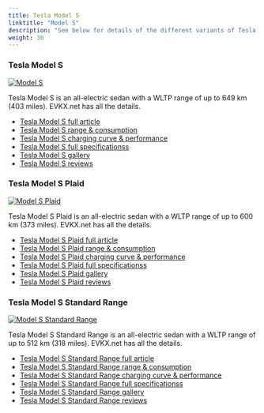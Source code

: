```yaml
---
title: Tesla Model S
linktitle: "Model S"
description: "See below for details of the different variants of Tesla Model S"
weight: 30
---
```

### Tesla Model S

<a href="model_s/"><img src="https://media.evkx.net/multimedia/models/tesla/model_s/model_s/main_1_st.jpg" class="img-fluid" alt="Model S" ></a>

Tesla Model S is an all-electric sedan with a WLTP range of up to 649 km (403 miles). EVKX.net has all the details. 

- [Tesla Model S full article](model_s/)
- [Tesla Model S range & consumption](model_s/rangeandconsumption/)
- [Tesla Model S charging curve & performance](model_s/chargingcurve/)
- [Tesla Model S full specificationss](model_s/specifications/)
- [Tesla Model S gallery](model_s/gallery/)
- [Tesla Model S reviews](model_s/reviews/)

### Tesla Model S Plaid

<a href="model_s_plaid/"><img src="https://media.evkx.net/multimedia/models/tesla/model_s/model_s_plaid/main_1_st.jpg" class="img-fluid" alt="Model S Plaid" ></a>

Tesla Model S Plaid is an all-electric sedan with a WLTP range of up to 600 km (373 miles). EVKX.net has all the details. 

- [Tesla Model S Plaid full article](model_s_plaid/)
- [Tesla Model S Plaid range & consumption](model_s_plaid/rangeandconsumption/)
- [Tesla Model S Plaid charging curve & performance](model_s_plaid/chargingcurve/)
- [Tesla Model S Plaid full specificationss](model_s_plaid/specifications/)
- [Tesla Model S Plaid gallery](model_s_plaid/gallery/)
- [Tesla Model S Plaid reviews](model_s_plaid/reviews/)

### Tesla Model S Standard Range

<a href="model_s_standard_range/"><img src="https://media.evkx.net/multimedia/models/tesla/model_s/model_s_standard_range/main_1_st.jpg" class="img-fluid" alt="Model S Standard Range" ></a>

Tesla Model S Standard Range is an all-electric sedan with a WLTP range of up to 512 km (318 miles). EVKX.net has all the details. 

- [Tesla Model S Standard Range full article](model_s_standard_range/)
- [Tesla Model S Standard Range range & consumption](model_s_standard_range/rangeandconsumption/)
- [Tesla Model S Standard Range charging curve & performance](model_s_standard_range/chargingcurve/)
- [Tesla Model S Standard Range full specificationss](model_s_standard_range/specifications/)
- [Tesla Model S Standard Range gallery](model_s_standard_range/gallery/)
- [Tesla Model S Standard Range reviews](model_s_standard_range/reviews/)

